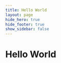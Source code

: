 ```yaml
---
title: Hello World
layout: page
hide_hero: true
hide_footer: true
show_sidebar: false
---
```


# Hello World
